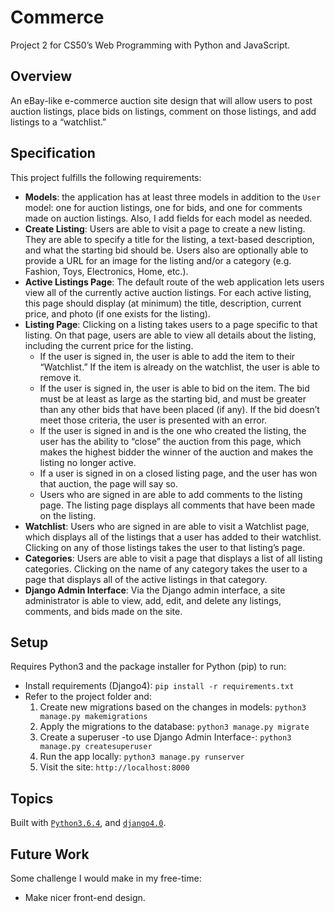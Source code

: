 # Commerce
Project 2 for CS50’s Web Programming with Python and JavaScript.

## Overview
An eBay-like e-commerce auction site design that will allow users to post auction listings, place bids on listings, comment on those listings, and add listings to a “watchlist.”

## Specification
This project fulfills the following requirements:

* **Models**: the application has at least three models in addition to the `User` model: one for auction listings, one for bids, and one for comments made on auction listings. Also, I add fields for each model as needed.
* **Create Listing**: Users are able to visit a page to create a new listing. They are able to specify a title for the listing, a text-based description, and what the starting bid should be. Users also are optionally able to provide a URL for an image for the listing and/or a category (e.g. Fashion, Toys, Electronics, Home, etc.).
* **Active Listings Page**: The default route of the web application lets users view all of the currently active auction listings. For each active listing, this page should display (at minimum) the title, description, current price, and photo (if one exists for the listing).
* **Listing Page**: Clicking on a listing takes users to a page specific to that listing. On that page, users are able to view all details about the listing, including the current price for the listing.
  * If the user is signed in, the user is able to add the item to their “Watchlist.” If the item is already on the watchlist, the user is able to remove it.
  * If the user is signed in, the user is able to bid on the item. The bid must be at least as large as the starting bid, and must be greater than any other bids that have been placed (if any). If the bid doesn’t meet those criteria, the user is presented with an error.
  * If the user is signed in and is the one who created the listing, the user has the ability to “close” the auction from this page, which makes the highest bidder the winner of the auction and makes the listing no longer active.
  * If a user is signed in on a closed listing page, and the user has won that auction, the page will say so.
  * Users who are signed in are able to add comments to the listing page. The listing page displays all comments that have been made on the listing.
* **Watchlist**: Users who are signed in are able to visit a Watchlist page, which displays all of the listings that a user has added to their watchlist. Clicking on any of those listings takes the user to that listing’s page.
* **Categories**: Users are able to visit a page that displays a list of all listing categories. Clicking on the name of any category takes the user to a page that displays all of the active listings in that category.
* **Django Admin Interface**: Via the Django admin interface, a site administrator is able to view, add, edit, and delete any listings, comments, and bids made on the site.

## Setup
Requires Python3 and the package installer for Python (pip) to run:

* Install requirements (Django4): `pip install -r requirements.txt`
* Refer to the project folder and:
  1. Create new migrations based on the changes in models: `python3 manage.py makemigrations`
  2. Apply the migrations to the database: `python3 manage.py migrate`
  3. Create a superuser -to use Django Admin Interface-: `python3 manage.py createsuperuser`
  4. Run the app locally: `python3 manage.py runserver`
  5. Visit the site: `http://localhost:8000`

## Topics
Built with [`Python3.6.4`](https://www.python.org/downloads/), and [`django4.0`](https://www.djangoproject.com/).

## Future Work
Some challenge I would make in my free-time:
* Make nicer front-end design.